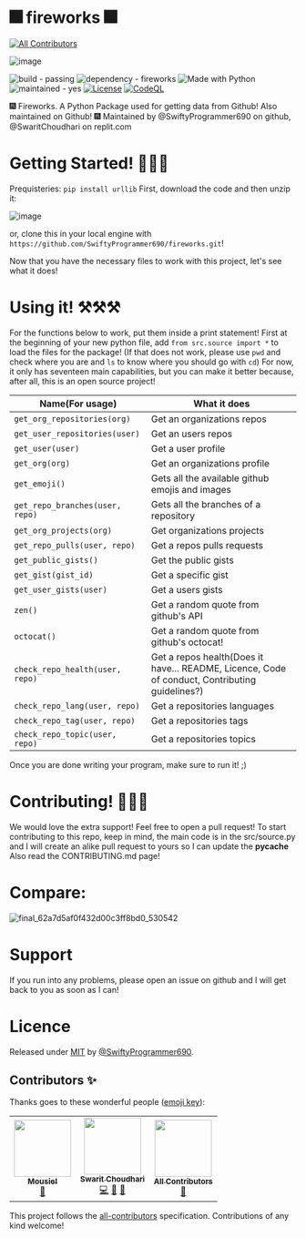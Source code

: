 # 🎆 fireworks 🎆
<!-- ALL-CONTRIBUTORS-BADGE:START - Do not remove or modify this section -->
[![All Contributors](https://img.shields.io/badge/all_contributors-3-orange.svg?style=flat-square)](#contributors-)
<!-- ALL-CONTRIBUTORS-BADGE:END -->

![image](https://user-images.githubusercontent.com/68472469/173641512-c4836227-23bc-414b-937e-5df5ec34e855.png)

![build - passing](https://img.shields.io/badge/builds-passing-brightgreen?style=plastic&logo=github)
![dependency - fireworks](https://img.shields.io/badge/dependency-fireworks-blue?logo=python&logoColor=white&style=plastic)
![Made with Python](https://img.shields.io/badge/Python->=3.6-blue?logo=python&logoColor=white&style=plastic&logo=appveyor)
![maintained - yes](https://img.shields.io/badge/maintained-yes-blue?style=plastic&logo=replit)
[![License](https://img.shields.io/badge/License-MIT-green?style=plastic&logo=github)](#licence)
[![CodeQL](https://github.com/SwiftyProgrammer690/fireworks/actions/workflows/codeql.yml/badge.svg?branch=main)](https://github.com/SwiftyProgrammer690/fireworks/actions/workflows/codeql.yml)

🎆 Fireworks. A Python Package used for getting data from Github! Also maintained on Github! 🎆
Maintained by @SwiftyProgrammer690 on github, @SwaritChoudhari on replit.com

# Getting Started! 🚀🚀🚀

Prequisteries: `pip install urllib`
First, download the code and then unzip it:

![image](https://user-images.githubusercontent.com/68472469/173430910-b505be5e-bdab-4e12-9fa1-96bbea5397a7.png)

or, clone this in your local engine with `https://github.com/SwiftyProgrammer690/fireworks.git`!

Now that you have the necessary files to work with this project, let's see what it does!

# Using it! ⚒⚒⚒

For the functions below to work, put them inside a print statement!
First at the beginning of your new python file, add `from src.source import *` to load the files for the package! (If that does not work, please use `pwd` and check where you are and `ls` to know where you should go with `cd`)
For now, it only has seventeen main capabilities, but you can make it better because, after all, this is an open source project!

| Name(For usage)  | What it does |
| ------------- | ------------- |
| `get_org_repositories(org)`  | Get an organizations repos  |
| `get_user_repositories(user)`  | Get an users repos  |
| `get_user(user)` | Get a user profile |
| `get_org(org)` | Get an organizations profile |
| `get_emoji()` | Gets all the available github emojis and images |
| `get_repo_branches(user, repo)` | Gets all the branches of a repository |
| `get_org_projects(org)` | Get organizations projects |
| `get_repo_pulls(user, repo)` | Get a repos pulls requests |
| `get_public_gists()` | Get the public gists |
| `get_gist(gist_id)` | Get a specific gist |
| `get_user_gists(user)` | Get a users gists |
| `zen()` | Get a random quote from github's API |
| `octocat()` | Get a random quote from github's octocat! |
| `check_repo_health(user, repo)` | Get a repos health(Does it have... README, Licence, Code of conduct, Contributing guidelines?) |
| `check_repo_lang(user, repo)` | Get a repositories languages |
| `check_repo_tag(user, repo)` | Get a repositories tags |
| `check_repo_topic(user, repo)` | Get a repositories topics |

Once you are done writing your program, make sure to run it! ;)

# Contributing! 🤝🤝🤝

We would love the extra support! Feel free to open a pull request!
To start contributing to this repo, keep in mind, the main code is in the src/source.py and I will create an alike pull request to yours so I can
update the __pycache__
Also read the CONTRIBUTING.md page!

# Compare:

![final_62a7d5af0f432d00c3ff8bd0_530542](https://user-images.githubusercontent.com/68472469/173475371-efb45b14-dcea-4c12-a998-213fd87e134f.gif)


# Support

If you run into any problems, please open an issue on github and I will get back to you as soon as I can!

# Licence

Released under [MIT](/LICENSE) by [@SwiftyProgrammer690](https://github.com/SwiftyProgrammer690).

## Contributors ✨

Thanks goes to these wonderful people ([emoji key](https://allcontributors.org/docs/en/emoji-key)):

<!-- ALL-CONTRIBUTORS-LIST:START - Do not remove or modify this section -->
<!-- prettier-ignore-start -->
<!-- markdownlint-disable -->
<table>
  <tr>
    <td align="center"><a href="https://github.com/anonymouse-cmd"><img src="https://avatars.githubusercontent.com/u/79412339?v=4?s=100" width="100px;" alt=""/><br /><sub><b>Mousie!</b></sub></a><br /><a href="#design-anonymouse-cmd" title="Design">🎨</a></td>
    <td align="center"><a href="https://my-web.swaritchoudhari.repl.co/"><img src="https://avatars.githubusercontent.com/u/68472469?v=4?s=100" width="100px;" alt=""/><br /><sub><b>Swarit Choudhari</b></sub></a><br /><a href="https://github.com/SwiftyProgrammer690/fireworks/commits?author=SwiftyProgrammer690" title="Code">💻</a> <a href="#question-SwiftyProgrammer690" title="Answering Questions">💬</a> <a href="https://github.com/SwiftyProgrammer690/fireworks/pulls?q=is%3Apr+reviewed-by%3ASwiftyProgrammer690" title="Reviewed Pull Requests">👀</a></td>
    <td align="center"><a href="https://allcontributors.org"><img src="https://avatars.githubusercontent.com/u/46410174?v=4?s=100" width="100px;" alt=""/><br /><sub><b>All Contributors</b></sub></a><br /><a href="#tool-all-contributors" title="Tools">🔧</a></td>
  </tr>
</table>

<!-- markdownlint-restore -->
<!-- prettier-ignore-end -->

<!-- ALL-CONTRIBUTORS-LIST:END -->

This project follows the [all-contributors](https://github.com/all-contributors/all-contributors) specification. Contributions of any kind welcome!
